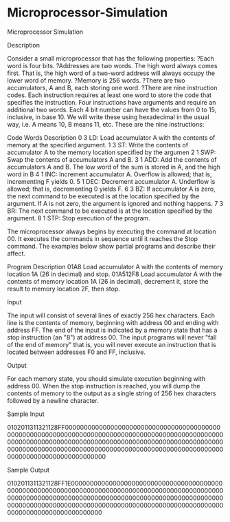 # Microprocessor-Simulation

Microprocessor Simulation

Description

Consider a small microprocessor that has the following properties: 
?Each word is four bits. 
?Addresses are two words. The high word always comes first. That is, the high word of a two-word address will always occupy the lower word of memory. 
?Memory is 256 words. 
?There are two accumulators, A and B, each storing one word. 
?There are nine instruction codes. Each instruction requires at least one word to store the code that specifies the instruction. Four instructions have arguments and require an additional two words. 
Each 4 bit number can have the values from 0 to 15, inclusive, in base 10. We will write these using hexadecimal in the usual way, i.e. A means 10, B means 11, etc. 
These are the nine instructions: 

Code Words Description 
0 3 LD: Load accumulator A with the contents of memory at the specified argument. 
1 3 ST: Write the contents of accumulator A to the memory location specified by the argumen 
2 1 SWP: Swap the contents of accumulators A and B. 
3 1 ADD: Add the contents of accumulators A and B. The low word of the sum is stored in A, and the high word in B 
4 1 INC: Increment accumulator A. Overflow is allowed; that is, incrementing F yields 0. 
5 1 DEC: Decrement accumulator A. Underflow is allowed; that is, decrementing 0 yields F. 
6 3 BZ: If accumulator A is zero, the next command to be executed is at the location specified by the argument. If A is not zero, the argument is ignored and nothing happens. 
7 3 BR: The next command to be executed is at the location specified by the argument. 
8 1 STP: Stop execution of the program. 

The microprocessor always begins by executing the command at location 00. It executes the commands in sequence until it reaches the Stop command. 
The examples below show partial programs and describe their affect. 

Program Description 
01A8 Load accumulator A with the contents of memory location 1A (26 in decimal) and stop. 
01A512F8 Load accumulator A with the contents of memory location 1A (26 in decimal), decrement it, store the result to memory location 2F, then stop. 

Input

The input will consist of several lines of exactly 256 hex characters. Each line is the contents of memory, beginning with address 00 and ending with address FF. The end of the input is indicated by a memory state that has a stop instruction (an "8") at address 00. The input programs will never "fall of the end of memory" that is, you will never execute an instruction that is located between addresses F0 and FF, inclusive.

Output

For each memory state, you should simulate execution beginning with address 00. When the stop instruction is reached, you will dump the contents of memory to the output as a single string of 256 hex characters followed by a newline character.

Sample Input

0102011311321128FF0000000000000000000000000000000000000000000000000000000000000000000000000000000000000000000000000000000000000000000000000000000000000000000000000000000000000000000000000000000000000000000000000000000000000000000000000000000000000000000000


Sample Output

0102011311321128FF1E00000000000000000000000000000000000000000000000000000000000000000000000000000000000000000000000000000000000000000000000000000000000000000000000000000000000000000000000000000000000000000000000000000000000000000000000000000000000000000000
